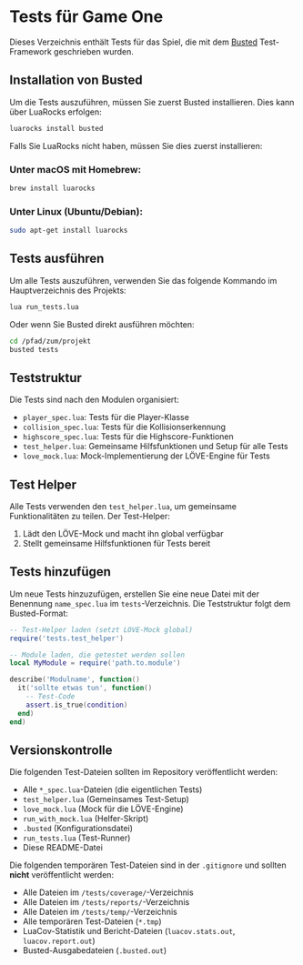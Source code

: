 # Tests für Game One

Dieses Verzeichnis enthält Tests für das Spiel, die mit dem [Busted](https://olivinelabs.com/busted/) Test-Framework geschrieben wurden.

## Installation von Busted

Um die Tests auszuführen, müssen Sie zuerst Busted installieren. Dies kann über LuaRocks erfolgen:

```bash
luarocks install busted
```

Falls Sie LuaRocks nicht haben, müssen Sie dies zuerst installieren:

### Unter macOS mit Homebrew:
```bash
brew install luarocks
```

### Unter Linux (Ubuntu/Debian):
```bash
sudo apt-get install luarocks
```

## Tests ausführen

Um alle Tests auszuführen, verwenden Sie das folgende Kommando im Hauptverzeichnis des Projekts:

```bash
lua run_tests.lua
```

Oder wenn Sie Busted direkt ausführen möchten:

```bash
cd /pfad/zum/projekt
busted tests
```

## Teststruktur

Die Tests sind nach den Modulen organisiert:

- `player_spec.lua`: Tests für die Player-Klasse
- `collision_spec.lua`: Tests für die Kollisionserkennung
- `highscore_spec.lua`: Tests für die Highscore-Funktionen
- `test_helper.lua`: Gemeinsame Hilfsfunktionen und Setup für alle Tests
- `love_mock.lua`: Mock-Implementierung der LÖVE-Engine für Tests

## Test Helper

Alle Tests verwenden den `test_helper.lua`, um gemeinsame Funktionalitäten zu teilen. Der Test-Helper:

1. Lädt den LÖVE-Mock und macht ihn global verfügbar
2. Stellt gemeinsame Hilfsfunktionen für Tests bereit

## Tests hinzufügen

Um neue Tests hinzuzufügen, erstellen Sie eine neue Datei mit der Benennung `name_spec.lua` im `tests`-Verzeichnis. Die Teststruktur folgt dem Busted-Format:

```lua
-- Test-Helper laden (setzt LÖVE-Mock global)
require('tests.test_helper')

-- Module laden, die getestet werden sollen
local MyModule = require('path.to.module')

describe('Modulname', function()
  it('sollte etwas tun', function()
    -- Test-Code
    assert.is_true(condition)
  end)
end)
```

## Versionskontrolle

Die folgenden Test-Dateien sollten im Repository veröffentlicht werden:

- Alle `*_spec.lua`-Dateien (die eigentlichen Tests)
- `test_helper.lua` (Gemeinsames Test-Setup)
- `love_mock.lua` (Mock für die LÖVE-Engine)
- `run_with_mock.lua` (Helfer-Skript)
- `.busted` (Konfigurationsdatei)
- `run_tests.lua` (Test-Runner)
- Diese README-Datei

Die folgenden temporären Test-Dateien sind in der `.gitignore` und sollten **nicht** veröffentlicht werden:

- Alle Dateien im `/tests/coverage/`-Verzeichnis
- Alle Dateien im `/tests/reports/`-Verzeichnis
- Alle Dateien im `/tests/temp/`-Verzeichnis
- Alle temporären Test-Dateien (`*.tmp`)
- LuaCov-Statistik und Bericht-Dateien (`luacov.stats.out`, `luacov.report.out`)
- Busted-Ausgabedateien (`.busted.out`)
